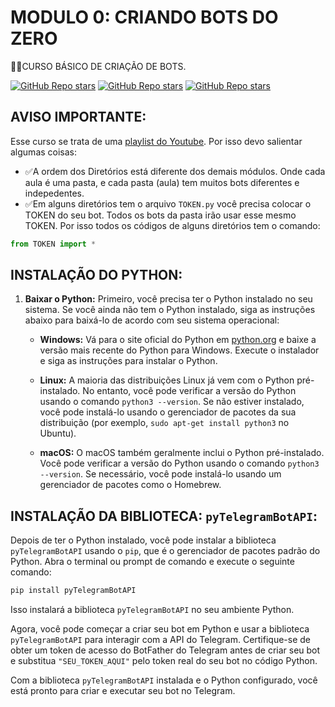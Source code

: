 # MODULO 0: CRIANDO BOTS DO ZERO
👨‍⚖️CURSO BÁSICO DE CRIAÇÃO DE BOTS.

[![GitHub Repo stars](https://img.shields.io/badge/VILHALVA-GITHUB-03A9F4?logo=github)](https://github.com/VILHALVA) 
[![GitHub Repo stars](https://img.shields.io/badge/NOSSOS-CURSOS-03A9F4?logo=github)](https://github.com/VILHALVA?tab=repositories&q=CURSO&type=public&language=&sort=) 
[![GitHub Repo stars](https://img.shields.io/badge/-PLAYLIST%20DO%20YOUTUBE-blueviolet)](https://www.youtube.com/playlist?list=PLheIVUbpfWZ2wDRHulCcuIVF-9lkIvyBi)

## AVISO IMPORTANTE:
Esse curso se trata de uma [playlist do Youtube](https://www.youtube.com/playlist?list=PLheIVUbpfWZ2wDRHulCcuIVF-9lkIvyBi). Por isso devo salientar algumas coisas:
* ✅A ordem dos Diretórios está diferente dos demais módulos. Onde cada aula é uma pasta, e cada pasta (aula) tem muitos bots diferentes e indepedentes.
* ✅Em alguns diretórios tem o arquivo `TOKEN.py` você precisa colocar o TOKEN do seu bot. Todos os bots da pasta irão usar esse mesmo TOKEN. Por isso todos os códigos de alguns diretórios tem o comando: 
```python
from TOKEN import *
```

## INSTALAÇÃO DO PYTHON:
1. **Baixar o Python:** Primeiro, você precisa ter o Python instalado no seu sistema. Se você ainda não tem o Python instalado, siga as instruções abaixo para baixá-lo de acordo com seu sistema operacional:

   - **Windows:** Vá para o site oficial do Python em [python.org](https://www.python.org/downloads/windows/) e baixe a versão mais recente do Python para Windows. Execute o instalador e siga as instruções para instalar o Python.

   - **Linux:** A maioria das distribuições Linux já vem com o Python pré-instalado. No entanto, você pode verificar a versão do Python usando o comando `python3 --version`. Se não estiver instalado, você pode instalá-lo usando o gerenciador de pacotes da sua distribuição (por exemplo, `sudo apt-get install python3` no Ubuntu).

   - **macOS:** O macOS também geralmente inclui o Python pré-instalado. Você pode verificar a versão do Python usando o comando `python3 --version`. Se necessário, você pode instalá-lo usando um gerenciador de pacotes como o Homebrew.

## INSTALAÇÃO DA BIBLIOTECA: `pyTelegramBotAPI`:
Depois de ter o Python instalado, você pode instalar a biblioteca `pyTelegramBotAPI` usando o `pip`, que é o gerenciador de pacotes padrão do Python. Abra o terminal ou prompt de comando e execute o seguinte comando:

```bash
pip install pyTelegramBotAPI
```

Isso instalará a biblioteca `pyTelegramBotAPI` no seu ambiente Python.

Agora, você pode começar a criar seu bot em Python e usar a biblioteca `pyTelegramBotAPI` para interagir com a API do Telegram. Certifique-se de obter um token de acesso do BotFather do Telegram antes de criar seu bot e substitua `"SEU_TOKEN_AQUI"` pelo token real do seu bot no código Python.

Com a biblioteca `pyTelegramBotAPI` instalada e o Python configurado, você está pronto para criar e executar seu bot no Telegram.
